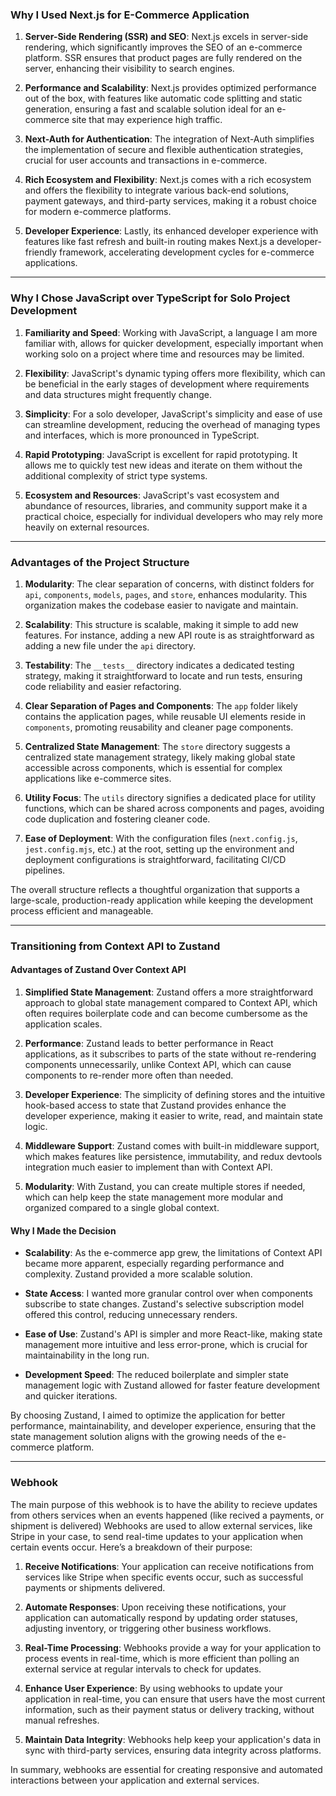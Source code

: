 ### Why I Used Next.js for E-Commerce Application

1. **Server-Side Rendering (SSR) and SEO**: Next.js excels in server-side rendering, which significantly improves the SEO of an e-commerce platform. SSR ensures that product pages are fully rendered on the server, enhancing their visibility to search engines.

2. **Performance and Scalability**: Next.js provides optimized performance out of the box, with features like automatic code splitting and static generation, ensuring a fast and scalable solution ideal for an e-commerce site that may experience high traffic.

3. **Next-Auth for Authentication**: The integration of Next-Auth simplifies the implementation of secure and flexible authentication strategies, crucial for user accounts and transactions in e-commerce.

4. **Rich Ecosystem and Flexibility**: Next.js comes with a rich ecosystem and offers the flexibility to integrate various back-end solutions, payment gateways, and third-party services, making it a robust choice for modern e-commerce platforms.

5. **Developer Experience**: Lastly, its enhanced developer experience with features like fast refresh and built-in routing makes Next.js a developer-friendly framework, accelerating development cycles for e-commerce applications.

---
### Why I Chose JavaScript over TypeScript for Solo Project Development

1. **Familiarity and Speed**: Working with JavaScript, a language I am more familiar with, allows for quicker development, especially important when working solo on a project where time and resources may be limited.

2. **Flexibility**: JavaScript's dynamic typing offers more flexibility, which can be beneficial in the early stages of development where requirements and data structures might frequently change.

3. **Simplicity**: For a solo developer, JavaScript's simplicity and ease of use can streamline development, reducing the overhead of managing types and interfaces, which is more pronounced in TypeScript.

4. **Rapid Prototyping**: JavaScript is excellent for rapid prototyping. It allows me to quickly test new ideas and iterate on them without the additional complexity of strict type systems.

5. **Ecosystem and Resources**: JavaScript's vast ecosystem and abundance of resources, libraries, and community support make it a practical choice, especially for individual developers who may rely more heavily on external resources.

---
### Advantages of the Project Structure

1. **Modularity**: The clear separation of concerns, with distinct folders for `api`, `components`, `models`, `pages`, and `store`, enhances modularity. This organization makes the codebase easier to navigate and maintain.

2. **Scalability**: This structure is scalable, making it simple to add new features. For instance, adding a new API route is as straightforward as adding a new file under the `api` directory.

3. **Testability**: The `__tests__` directory indicates a dedicated testing strategy, making it straightforward to locate and run tests, ensuring code reliability and easier refactoring.

4. **Clear Separation of Pages and Components**: The `app` folder likely contains the application pages, while reusable UI elements reside in `components`, promoting reusability and cleaner page components.

5. **Centralized State Management**: The `store` directory suggests a centralized state management strategy, likely making global state accessible across components, which is essential for complex applications like e-commerce sites.

6. **Utility Focus**: The `utils` directory signifies a dedicated place for utility functions, which can be shared across components and pages, avoiding code duplication and fostering cleaner code.

7. **Ease of Deployment**: With the configuration files (`next.config.js`, `jest.config.mjs`, etc.) at the root, setting up the environment and deployment configurations is straightforward, facilitating CI/CD pipelines.

The overall structure reflects a thoughtful organization that supports a large-scale, production-ready application while keeping the development process efficient and manageable.

---
### Transitioning from Context API to Zustand

#### Advantages of Zustand Over Context API

1. **Simplified State Management**: Zustand offers a more straightforward approach to global state management compared to Context API, which often requires boilerplate code and can become cumbersome as the application scales.

2. **Performance**: Zustand leads to better performance in React applications, as it subscribes to parts of the state without re-rendering components unnecessarily, unlike Context API, which can cause components to re-render more often than needed.

3. **Developer Experience**: The simplicity of defining stores and the intuitive hook-based access to state that Zustand provides enhance the developer experience, making it easier to write, read, and maintain state logic.

4. **Middleware Support**: Zustand comes with built-in middleware support, which makes features like persistence, immutability, and redux devtools integration much easier to implement than with Context API.

5. **Modularity**: With Zustand, you can create multiple stores if needed, which can help keep the state management more modular and organized compared to a single global context.

#### Why I Made the Decision

- **Scalability**: As the e-commerce app grew, the limitations of Context API became more apparent, especially regarding performance and complexity. Zustand provided a more scalable solution.
  
- **State Access**: I wanted more granular control over when components subscribe to state changes. Zustand's selective subscription model offered this control, reducing unnecessary renders.
  
- **Ease of Use**: Zustand's API is simpler and more React-like, making state management more intuitive and less error-prone, which is crucial for maintainability in the long run.

- **Development Speed**: The reduced boilerplate and simpler state management logic with Zustand allowed for faster feature development and quicker iterations.

By choosing Zustand, I aimed to optimize the application for better performance, maintainability, and developer experience, ensuring that the state management solution aligns with the growing needs of the e-commerce platform.

---

### Webhook

The main purpose of this webhook is to have the ability to recieve updates from others services when an events happened (like recived a payments, or shipment is delivered)
Webhooks are used to allow external services, like Stripe in your case, to send real-time updates to your application when certain events occur. Here’s a breakdown of their purpose:

1. **Receive Notifications**: Your application can receive notifications from services like Stripe when specific events occur, such as successful payments or shipments delivered.

2. **Automate Responses**: Upon receiving these notifications, your application can automatically respond by updating order statuses, adjusting inventory, or triggering other business workflows.

3. **Real-Time Processing**: Webhooks provide a way for your application to process events in real-time, which is more efficient than polling an external service at regular intervals to check for updates.

4. **Enhance User Experience**: By using webhooks to update your application in real-time, you can ensure that users have the most current information, such as their payment status or delivery tracking, without manual refreshes.

5. **Maintain Data Integrity**: Webhooks help keep your application's data in sync with third-party services, ensuring data integrity across platforms.

In summary, webhooks are essential for creating responsive and automated interactions between your application and external services.